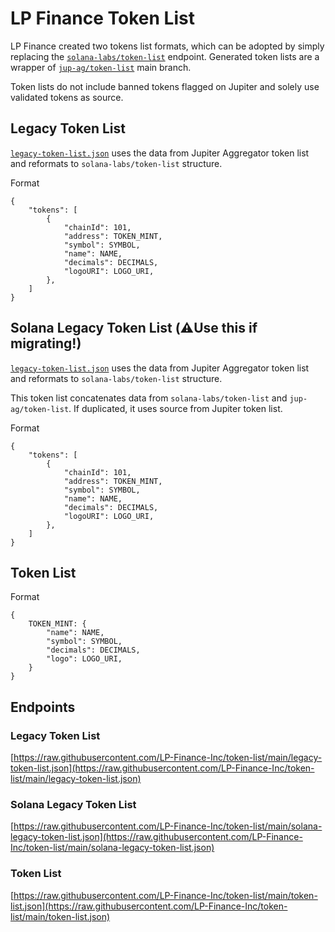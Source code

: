 # LP Finance Token List
LP Finance created two tokens list formats, which can be adopted by simply replacing the [`solana-labs/token-list`](https://github.com/solana-labs/token-list) endpoint. Generated token lists are a wrapper of [`jup-ag/token-list`](https://github.com/jup-ag/token-list/tree/main) main branch.

Token lists do not include banned tokens flagged on Jupiter and solely use validated tokens as source.

## Legacy Token List
[`legacy-token-list.json`](https://raw.githubusercontent.com/LP-Finance-Inc/token-list/main/legacy-token-list.json) uses the data from Jupiter Aggregator token list and reformats to `solana-labs/token-list` structure.

Format
```
{
    "tokens": [
        {
            "chainId": 101, 
            "address": TOKEN_MINT,
            "symbol": SYMBOL,
            "name": NAME,
            "decimals": DECIMALS,
            "logoURI": LOGO_URI,
        },
    ]
}
```

## Solana Legacy Token List (⚠️Use this if migrating!)
[`legacy-token-list.json`](https://raw.githubusercontent.com/LP-Finance-Inc/token-list/main/legacy-token-list.json) uses the data from Jupiter Aggregator token list and reformats to `solana-labs/token-list` structure. 

This token list concatenates data from `solana-labs/token-list` and `jup-ag/token-list`. If duplicated, it uses source from Jupiter token list.

Format
```
{
    "tokens": [
        {
            "chainId": 101, 
            "address": TOKEN_MINT,
            "symbol": SYMBOL,
            "name": NAME,
            "decimals": DECIMALS,
            "logoURI": LOGO_URI,
        },
    ]
}
```

## Token List
Format
```
{
    TOKEN_MINT: {
        "name": NAME,
        "symbol": SYMBOL,
        "decimals": DECIMALS,
        "logo": LOGO_URI,
    }
}
```
## Endpoints
### Legacy Token List
[https://raw.githubusercontent.com/LP-Finance-Inc/token-list/main/legacy-token-list.json](https://raw.githubusercontent.com/LP-Finance-Inc/token-list/main/legacy-token-list.json)

### Solana Legacy Token List
[https://raw.githubusercontent.com/LP-Finance-Inc/token-list/main/solana-legacy-token-list.json](https://raw.githubusercontent.com/LP-Finance-Inc/token-list/main/solana-legacy-token-list.json)

### Token List
[https://raw.githubusercontent.com/LP-Finance-Inc/token-list/main/token-list.json](https://raw.githubusercontent.com/LP-Finance-Inc/token-list/main/token-list.json)